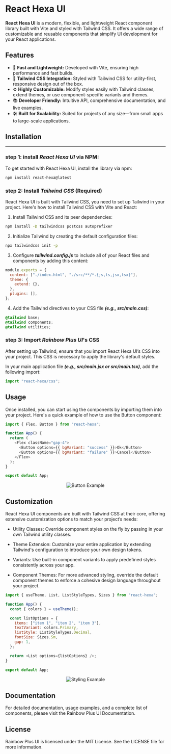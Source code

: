 # React Hexa UI

**React Hexa UI** is a modern, flexible, and lightweight React component library built with Vite and styled with Tailwind CSS. It offers a wide range of customizable and reusable components that simplify UI development for your React applications.

## Features

- 🚀 **Fast and Lightweight:** Developed with Vite, ensuring high performance and fast builds.
- 🎨 **Tailwind CSS Integration:** Styled with Tailwind CSS for utility-first, responsive design out of the box.
- ⚙️ **Highly Customizable:** Modify styles easily with Tailwind classes, extend themes, or use component-specific variants and themes.
- 📚 **Developer Friendly:** Intuitive API, comprehensive documentation, and live examples.
- 🛠️ **Built for Scalability:** Suited for projects of any size—from small apps to large-scale applications.

## Installation

<hr/>

### step 1: install **_React Hexa UI_** via **NPM**:

To get started with React Hexa UI, install the library via npm:

```bash
npm install react-hexa@latest
```

### step 2: Install **_Tailwind CSS_** **(Required)**

React Hexa UI is built with Tailwind CSS, you need to set up Tailwind in your project. Here's how to install Tailwind CSS with Vite and React:

1. Install Tailwind CSS and its peer dependencies:

```bash
npm install -D tailwindcss postcss autoprefixer
```

2. Initialize Tailwind by creating the default configuration files:

```bash
npx tailwindcss init -p
```

3. Configure **_tailwind.config.js_** to include all of your React files and components by adding this content:

```js
module.exports = {
  content: ["./index.html", "./src/**/*.{js,ts,jsx,tsx}"],
  theme: {
    extend: {},
  },
  plugins: [],
};
```

4. Add the Tailwind directives to your CSS file **_(e.g., src/main.css)_**:

```css
@tailwind base;
@tailwind components;
@tailwind utilities;
```

### step 3: Import **_Rainbow Plus UI_**'s CSS

After setting up Tailwind, ensure that you import React Hexa UI’s CSS into your project. This CSS is necessary to apply the library's default styles.

In your main application file **_(e.g., src/main.jsx or src/main.tsx)_**, add the following import:

```js
import "react-hexa/css";
```

## Usage

Once installed, you can start using the components by importing them into your project. Here's a quick example of how to use the Button component:

```js
import { Flex, Button } from "react-hexa";

function App() {
  return (
    <Flex className="gap-4">
      <Button options={{ bgVariant: "success" }}>Ok</Button>
      <Button options={{ bgVariant: "failure" }}>Cancel</Button>
    </Flex>
  );
}

export default App;
```

<p align="center">
  <img src="https://i.postimg.cc/vBWQVFLC/btns-new.png" alt="Button Example">
</p>

## Customization

React Hexa UI components are built with Tailwind CSS at their core, offering extensive customization options to match your project’s needs:

- Utility Classes: Override component styles on the fly by passing in your own Tailwind utility classes.

- Theme Extension: Customize your entire application by extending Tailwind's configuration to introduce your own design tokens.

- Variants: Use built-in component variants to apply predefined styles consistently across your app.

- Component Themes: For more advanced styling, override the default component themes to enforce a cohesive design language throughout your project.

```js
import { useTheme, List, ListStyleTypes, Sizes } from "react-hexa";

function App() {
  const { colors } = useTheme();

  const listOptions = {
    items: ["item 1", "item 2", "item 3"],
    textVariant: colors.Primary,
    listStyle: ListStyleTypes.Decimal,
    fontSize: Sizes.Sm,
    gap: 1,
  };

  return <List options={listOptions} />;
}

export default App;
```

<p align="center">
  <img src="https://i.postimg.cc/3x0Cc1YT/list-light.png" alt="Styling Example">
</p>

## Documentation

For detailed documentation, usage examples, and a complete list of components, please visit the Rainbow Plus UI Documentation.

## License

Rainbow Plus UI is licensed under the MIT License. See the LICENSE file for more information.
